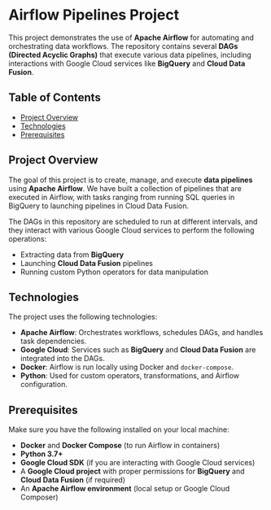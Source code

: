 # Airflow Pipelines Project

This project demonstrates the use of **Apache Airflow** for automating and orchestrating data workflows. The repository contains several **DAGs (Directed Acyclic Graphs)** that execute various data pipelines, including interactions with Google Cloud services like **BigQuery** and **Cloud Data Fusion**.

## Table of Contents
- [Project Overview](#project-overview)
- [Technologies](#technologies)
- [Prerequisites](#prerequisites)

## Project Overview

The goal of this project is to create, manage, and execute **data pipelines** using **Apache Airflow**. We have built a collection of pipelines that are executed in Airflow, with tasks ranging from running SQL queries in BigQuery to launching pipelines in Cloud Data Fusion.

The DAGs in this repository are scheduled to run at different intervals, and they interact with various Google Cloud services to perform the following operations:
- Extracting data from **BigQuery**
- Launching **Cloud Data Fusion** pipelines
- Running custom Python operators for data manipulation

## Technologies

The project uses the following technologies:
- **Apache Airflow**: Orchestrates workflows, schedules DAGs, and handles task dependencies.
- **Google Cloud**: Services such as **BigQuery** and **Cloud Data Fusion** are integrated into the DAGs.
- **Docker**: Airflow is run locally using Docker and `docker-compose`.
- **Python**: Used for custom operators, transformations, and Airflow configuration.

## Prerequisites

Make sure you have the following installed on your local machine:
- **Docker** and **Docker Compose** (to run Airflow in containers)
- **Python 3.7+**
- **Google Cloud SDK** (if you are interacting with Google Cloud services)
- A **Google Cloud project** with proper permissions for **BigQuery** and **Cloud Data Fusion** (if required)
- An **Apache Airflow environment** (local setup or Google Cloud Composer)
